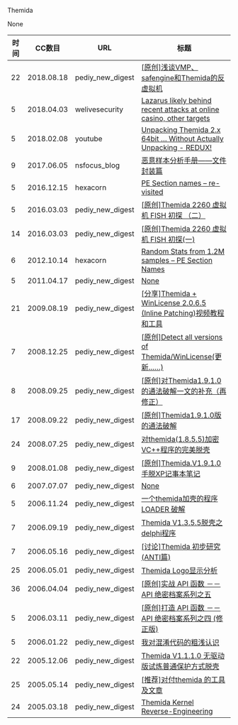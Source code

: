 Themida

None

| 时间 | CC数目 | URL | 标题 |
| ---- | ----- | --- | --- |
| 22 | 2018.08.18 | pediy_new_digest | [[原创]浅谈VMP、safengine和Themida的反虚拟机](https://bbs.pediy.com/thread-246358.htm) |
| 5 | 2018.04.03 | welivesecurity | [Lazarus likely behind recent attacks at online casino, other targets](https://www.welivesecurity.com/2018/04/03/lazarus-killdisk-central-american-casino/) |
| 5 | 2018.02.08 | youtube | [Unpacking Themida 2.x 64bit … Without Actually Unpacking -  REDUX!](https://www.youtube.com/watch?v=ggiYRdTrbFk) |
| 9 | 2017.06.05 | nsfocus_blog | [恶意样本分析手册——文件封装篇](http://blog.nsfocus.net/malicious-sample-analysis-manual-file-encapsulation/) |
| 5 | 2016.12.15 | hexacorn | [PE Section names – re-visited](http://www.hexacorn.com/blog/2016/12/15/pe-section-names-re-visited/) |
| 5 | 2016.03.03 | pediy_new_digest | [[原创]Themida 2260 虚拟机 FISH 初探 （二）](https://bbs.pediy.com/thread-208217.htm) |
| 14 | 2016.03.03 | pediy_new_digest | [[原创]Themida 2260 虚拟机 FISH 初探(一)](https://bbs.pediy.com/thread-208207.htm) |
| 6 | 2012.10.14 | hexacorn | [Random Stats from 1.2M samples – PE Section Names](http://www.hexacorn.com/blog/2012/10/14/random-stats-from-1-2m-samples-pe-section-names/) |
| 5 | 2011.04.17 | pediy_new_digest | [None](https://bbs.pediy.com/thread-132522.htm) |
| 21 | 2009.08.19 | pediy_new_digest | [[分享]Themida + WinLicense 2.0.6.5 (Inline Patching)视频教程和工具](https://bbs.pediy.com/thread-96053.htm) |
| 7 | 2008.12.25 | pediy_new_digest | [[原创]Detect all versions of Themida/WinLicense(更新……)](https://bbs.pediy.com/thread-79412.htm) |
| 8 | 2008.09.25 | pediy_new_digest | [[原创]对Themida1.9.1.0的通法破解一文的补充（再修正）](https://bbs.pediy.com/thread-73425.htm) |
| 17 | 2008.09.22 | pediy_new_digest | [[原创]Themida1.9.1.0版的通法破解](https://bbs.pediy.com/thread-73257.htm) |
| 24 | 2008.07.25 | pediy_new_digest | [对themida(1.8.5.5)加密VC++程序的完美脱壳](https://bbs.pediy.com/thread-69294.htm) |
| 9 | 2008.01.08 | pediy_new_digest | [[原创]Themida.V1.9.1.0 手脱XP记事本笔记](https://bbs.pediy.com/thread-57934.htm) |
| 6 | 2007.07.07 | pediy_new_digest | [None](https://bbs.pediy.com/thread-47633.htm) |
| 5 | 2006.11.24 | pediy_new_digest | [一个themida加壳的程序LOADER 破解](https://bbs.pediy.com/thread-35431.htm) |
| 7 | 2006.09.19 | pediy_new_digest | [Themida V1.3.5.5脱壳之delphi程序](https://bbs.pediy.com/thread-32164.htm) |
| 7 | 2006.05.16 | pediy_new_digest | [[讨论]Themida 初步研究(ANTI篇)](https://bbs.pediy.com/thread-25657.htm) |
| 25 | 2006.05.01 | pediy_new_digest | [Themida Logo显示分析](https://bbs.pediy.com/thread-24959.htm) |
| 36 | 2006.04.04 | pediy_new_digest | [[原创]实战 API 函数 －－ API 绝密档案系列之五](https://bbs.pediy.com/thread-23595.htm) |
| 5 | 2006.03.11 | pediy_new_digest | [[原创]打造 API 函数 －－ API 绝密档案系列之四 (修正版)](https://bbs.pediy.com/thread-22411.htm) |
| 5 | 2006.01.22 | pediy_new_digest | [我对混淆代码的粗浅认识](https://bbs.pediy.com/thread-20648.htm) |
| 22 | 2005.12.06 | pediy_new_digest | [Themida V1.1.1.0 无驱动版试炼普通保护方式脱壳](https://bbs.pediy.com/thread-19172.htm) |
| 25 | 2005.05.14 | pediy_new_digest | [[推荐]对付themida 的工具及文章](https://bbs.pediy.com/thread-19624.htm) |
| 24 | 2005.03.18 | pediy_new_digest | [Themida Kernel Reverse-Engineering](https://bbs.pediy.com/thread-12172.htm) |
